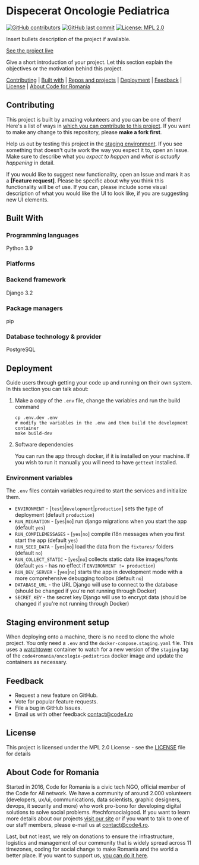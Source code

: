 # Dispecerat Oncologie Pediatrica

[![GitHub contributors][ico-contributors]][link-contributors]
[![GitHub last commit][ico-last-commit]][link-last-commit]
[![License: MPL 2.0][ico-license]][link-license]

Insert bullets description of the project if available.

[See the project live][link-production]

Give a short introduction of your project. Let this section explain the objectives or the motivation behind this project.

[Contributing](#contributing) | [Built with](#built-with) | [Repos and projects](#repos-and-projects) | [Deployment](#deployment) | [Feedback](#feedback) | [License](#license) | [About Code for Romania](#about-code-for-romania)

## Contributing

This project is built by amazing volunteers and you can be one of them! Here's a list of ways in [which you can contribute to this project][link-contributing]. If you want to make any change to this repository, please **make a fork first**.

Help us out by testing this project in the [staging environment][link-staging]. If you see something that doesn't quite work the way you expect it to, open an Issue. Make sure to describe what you _expect to happen_ and _what is actually happening_ in detail.

If you would like to suggest new functionality, open an Issue and mark it as a __[Feature request]__. Please be specific about why you think this functionality will be of use. If you can, please include some visual description of what you would like the UI to look like, if you are suggesting new UI elements.

## Built With

### Programming languages

Python 3.9

### Platforms

### Backend framework

Django 3.2

### Package managers

pip

### Database technology & provider

PostgreSQL

## Deployment

Guide users through getting your code up and running on their own system. In this section you can talk about:
1. Make a copy of the `.env` file, change the variables and run the build command

    ```shell
    cp .env.dev .env
    # modify the variables in the .env and then build the development container
    make build-dev
    ```

2. Software dependencies

    You can run the app through docker, if it is installed on your machine. If you wish to run it manually you will need to have `gettext` installed.

### Environment variables

The `.env` files contain variables required to start the services and initialize them.

- `ENVIRONMENT` - [`test`|`development`|`production`] sets the type of deployment (default `production`)
- `RUN_MIGRATION` - [`yes`|`no`] run django migrations when you start the app (default `yes`)
- `RUN_COMPILEMESSAGES` - [`yes`|`no`] compile i18n messages when you first start the app (default `yes`)
- `RUN_SEED_DATA` - [`yes`|`no`] load the data from the `fixtures/` folders (default `no`)
- `RUN_COLLECT_STATIC` - [`yes`|`no`] collects static data like images/fonts (default `yes` - has no effect if `ENVIRONMENT != production`)
- `RUN_DEV_SERVER` - [`yes`|`no`] starts the app in development mode with a more comprehensive debugging toolbox (default `no`)
- `DATABASE_URL` - the URL Django will use to connect to the database (should be changed if you're not running through Docker)
- `SECRET_KEY` - the secret key Django will use to encrypt data (should be changed if you're not running through Docker)

## Staging environment setup

When deploying onto a machine, there is no need to clone the whole project. You only need a `.env` and the `docker-compose.staging.yaml` file. This uses a [watchtower](https://github.com/containrrr/watchtower) container to watch for a new version of the `staging` tag of the `code4romania/oncologie-pediatrica` docker image and update the containers as necessary. 

## Feedback

* Request a new feature on GitHub.
* Vote for popular feature requests.
* File a bug in GitHub Issues.
* Email us with other feedback contact@code4.ro

## License

This project is licensed under the MPL 2.0 License - see the [LICENSE](LICENSE) file for details

## About Code for Romania

Started in 2016, Code for Romania is a civic tech NGO, official member of the Code for All network. We have a community of around 2.000 volunteers (developers, ux/ui, communications, data scientists, graphic designers, devops, it security and more) who work pro-bono for developing digital solutions to solve social problems. #techforsocialgood. If you want to learn more details about our projects [visit our site][link-code4] or if you want to talk to one of our staff members, please e-mail us at contact@code4.ro.

Last, but not least, we rely on donations to ensure the infrastructure, logistics and management of our community that is widely spread across 11 timezones, coding for social change to make Romania and the world a better place. If you want to support us, [you can do it here][link-donate].


[ico-contributors]: https://img.shields.io/github/contributors/code4romania/war-taskforce-oncologie-pediatrica.svg?style=for-the-badge
[ico-last-commit]: https://img.shields.io/github/last-commit/code4romania/war-taskforce-oncologie-pediatrica.svg?style=for-the-badge
[ico-license]: https://img.shields.io/badge/license-MPL%202.0-brightgreen.svg?style=for-the-badge

[link-contributors]: https://github.com/code4romania/war-taskforce-oncologie-pediatrica/graphs/contributors
[link-last-commit]: https://github.com/code4romania/war-taskforce-oncologie-pediatrica/commits/main
[link-license]: https://opensource.org/licenses/MPL-2.0
[link-contributing]: https://github.com/code4romania/.github/blob/main/CONTRIBUTING.md

[link-production]: insert_link_here
[link-staging]: insert_link_here

[link-code4]: https://www.code4.ro/en/
[link-donate]: https://code4.ro/en/donate/
